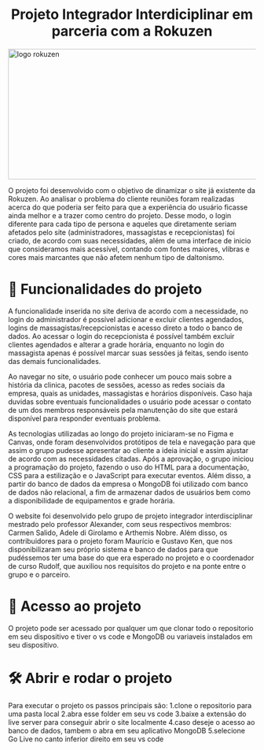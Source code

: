 <h1 align="center"> Projeto Integrador Interdiciplinar em parceria com a Rokuzen </h1> 
<img width="666" height="265" margin-left=100px alt="logo rokuzen" src="https://github.com/user-attachments/assets/a95c3c8c-3e6c-43f9-8112-a9875070126a" />

O projeto foi desenvolvido com o objetivo de dinamizar o site já existente da Rokuzen. Ao analisar o problema do cliente reuniões foram realizadas acerca do que poderia ser feito para que a experiência do usuário ficasse ainda melhor e a trazer como centro do projeto. Desse modo, o login diferente para cada tipo de persona e aqueles que diretamente seriam afetados pelo site (administradores, massagistas e recepcionistas) foi criado, de acordo com suas necessidades, além de uma interface de inicio que consideramos mais acessível, contando com fontes maiores, vlibras e cores mais marcantes que não afetem nenhum tipo de daltonismo.

# 🔨 Funcionalidades do projeto

A funcionalidade inserida no site deriva de acordo com a necessidade, no login do administrador é possível adicionar e excluir clientes agendados, logins de massagistas/recepcionistas e acesso direto a todo o banco de dados. Ao acessar o login do recepcionista é possível também excluir clientes agendados e alterar a grade horária, enquanto no login do massagista apenas é possível marcar suas sessões já feitas, sendo isento das demais funcionalidades.

Ao navegar no site, o usuário pode conhecer um pouco mais sobre a história da clinica, pacotes de sessões, acesso as redes sociais da empresa, quais as unidades, massagistas e horários disponíveis. Caso haja duvidas sobre eventuais funcionalidades o usuário pode acessar o contato de um dos membros responsáveis pela manutenção do site que estará disponível para responder eventuais problema.

As tecnologias utilizadas ao longo do projeto iniciaram-se no Figma e Canvas, onde foram desenvolvidos protótipos de tela e navegação para que assim o grupo pudesse apresentar ao cliente a ideia inicial e assim ajustar de acordo com as necessidades citadas. Após a aprovação, o grupo iniciou a programação do projeto, fazendo o uso do HTML para a documentação, CSS para a estilização e o JavaScript para executar eventos. Além disso, a partir do banco de dados da empresa o MongoDB foi utilizado com banco de dados não relacional, a fim de armazenar dados de usuários bem como a disponibilidade de equipamentos e grade horária.

O website foi desenvolvido pelo grupo de projeto integrador interdisciplinar mestrado pelo professor Alexander, com seus respectivos membros: Carmen Salido, Adele di Girolamo e Arthemis Nobre. Além disso, os contribuidores para o projeto foram Maurício e Gustavo Ken, que nos disponibilizaram seu próprio sistema e banco de dados para que pudéssemos ter uma base do que era esperado no projeto e o coordenador de curso Rudolf, que auxiliou nos requisitos do projeto e na ponte entre o grupo e o parceiro.

# 📁 Acesso ao projeto
O projeto pode ser acessado por qualquer um que clonar todo o repositorio em seu dispositivo e tiver o vs code e MongoDB ou variaveis instalados em seu dispositivo.
# 🛠️ Abrir e rodar o projeto
Para executar o projeto os passos principais são:
1.clone o repositorio para uma pasta local
2.abra esse folder em seu vs code
3.baixe a extensão do live server para conseguir abrir o site localmente
4.caso deseje o acesso ao banco de dados, tambem o abra em seu aplicativo MongoDB
5.selecione Go Live no canto inferior direito em seu vs code
